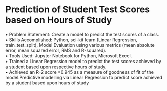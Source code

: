 # Prediction of Student Test Scores based on Hours of Study
• Problem Statement: Create a model to predict the test scores of a class.<br />
• Skills Accomplished: Python, sci-kit learn (Linear Regression, train_test_split), Model Evaluation using various metrics (mean absolute error, mean squared error, RMS and R-squared).<br />
• Tools Used: Jupyter Notebook for Python, Microsoft Excel.<br />
• Trained a Linear Regression model to predict the test scores achieved by a student based upon respective hours of study.<br />
• Achieved an R-2 score =0.945 as a measure of goodness of fit of the model.Predictive modelling via Linear Regression to predict score achieved by a student based upon hours of study
